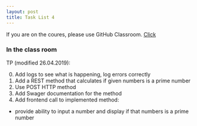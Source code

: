 ```yaml
---
layout: post
title: Task List 4
---
```


If you are on the coures, please use GitHub Classroom.
[Click](https://github.com/distributed-systems-wrust/base-l4-2019)

### In the class room

TP (modified 26.04.2019):

0. Add logs to see what is happening, log errors correctly
1. Add a REST method that calculates if given numbers is a prime number
2. Use POST HTTP method
3. Add Swager documentation for the method
4. Add frontend call to implemented method:
  - provide ability to input a number and display if that numbers is a prime number